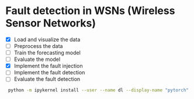 # Fault detection in WSNs (Wireless Sensor Networks)

- [x] Load and visualize the data
- [ ] Preprocess the data
- [ ] Train the forecasting model
- [ ] Evaluate the model
- [x] Implement the fault injection
- [ ] Implement the fault detection
- [ ] Evaluate the fault detection

```bash
 python -m ipykernel install --user --name dl --display-name "pytorch" 
```